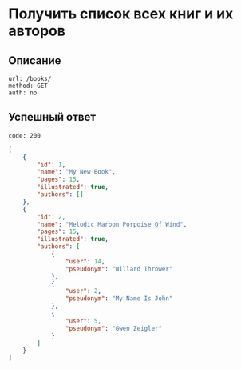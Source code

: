 # Получить список всех книг и их авторов

## Описание

```
url: /books/
method: GET
auth: no
```

## Успешный ответ

```
code: 200
```

```json
[
	{
		"id": 1,
		"name": "My New Book",
		"pages": 15,
		"illustrated": true,
		"authors": []
	},
	{
		"id": 2,
		"name": "Melodic Maroon Porpoise Of Wind",
		"pages": 15,
		"illustrated": true,
		"authors": [
			{
				"user": 14,
				"pseudonym": "Willard Thrower"
			},
			{
				"user": 2,
				"pseudonym": "My Name Is John"
			},
			{
				"user": 5,
				"pseudonym": "Gwen Zeigler"
			}
		]
	}
]
```